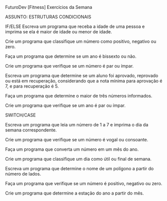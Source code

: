 FuturoDev [Fitness]
Exercícios da Semana

ASSUNTO: ESTRUTURAS CONDICIONAIS
 
IF/ELSE
Escreva um programa que receba a idade de uma pessoa e imprima se ela é maior de idade ou menor de idade.
 
Crie um programa que classifique um número como positivo, negativo ou zero.
 
Faça um programa que determine se um ano é bissexto ou não.
 
Crie um programa que verifique se um número é par ou ímpar.
 
Escreva um programa que determine se um aluno foi aprovado, reprovado ou está em recuperação, considerando que a nota mínima para aprovação é 7, e para recuperação é 5.
 
Faça um programa que determine o maior de três números informados.
 
Crie um programa que verifique se um ano é par ou ímpar.
 
SWITCH/CASE
 
Escreva um programa que leia um número de 1 a 7 e imprima o dia da semana correspondente.
 
Crie um programa que verifique se um número é vogal ou consoante.
 
Faça um programa que converta um número em um mês do ano.
 
Crie um programa que classifique um dia como útil ou final de semana.
 
Escreva um programa que determine o nome de um polígono a partir do número de lados.
 
Faça um programa que verifique se um número é positivo, negativo ou zero.
 
Crie um programa que determine a estação do ano a partir do mês.
